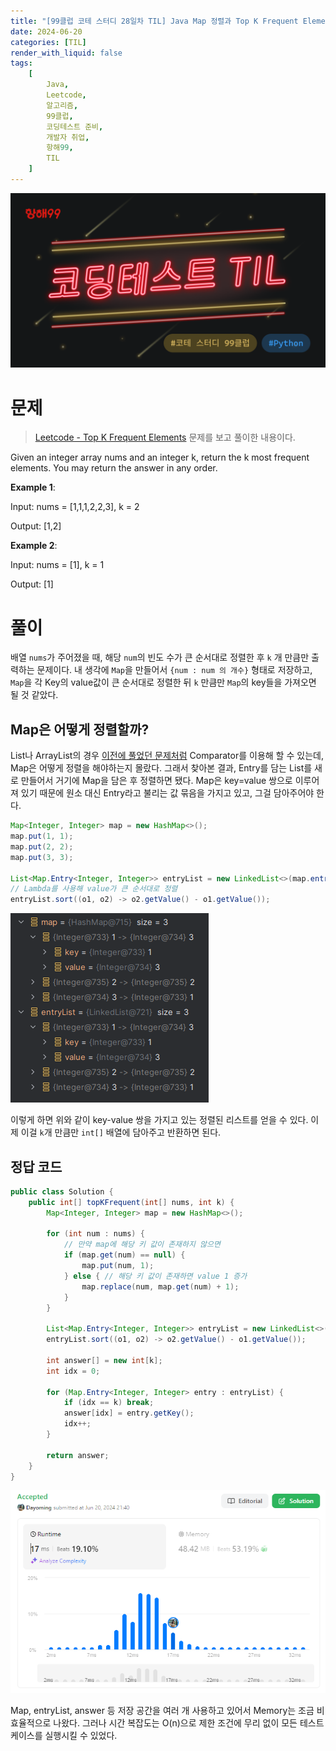 ```yaml
---
title: "[99클럽 코테 스터디 28일차 TIL] Java Map 정렬과 Top K Frequent Elements 문제 풀이"
date: 2024-06-20
categories: [TIL]
render_with_liquid: false
tags:
    [
        Java,
        Leetcode,
        알고리즘,
        99클럽,
        코딩테스트 준비,
        개발자 취업,
        항해99,
        TIL
    ]
---
```


![99클럽 썸네일](/assets/img/posts/99클럽_thumbnail.png)

# 문제
> [Leetcode - Top K Frequent Elements](https://leetcode.com/problems/top-k-frequent-elements/description/) 문제를 보고 풀이한 내용이다.

Given an integer array nums and an integer k, return the k most frequent elements. You may return the answer in any order.

**Example 1**:

Input: nums = [1,1,1,2,2,3], k = 2

Output: [1,2]

**Example 2**:

Input: nums = [1], k = 1

Output: [1]

# 풀이

배열 `nums`가 주어졌을 때, 해당 `num`의 빈도 수가 큰 순서대로 정렬한 후 `k` 개 만큼만 출력하는 문제이다.
내 생각에 `Map`을 만들어서 `{num : num 의 개수}` 형태로 저장하고, `Map`을 각 Key의 value값이 큰 순서대로 정렬한 뒤 `k` 만큼만 `Map`의 key들을 가져오면 될 것 같았다.

## Map은 어떻게 정렬할까?

List나 ArrayList의 경우 [이전에 풀었던 문제처럼](https://dayoming.github.io/posts/%EA%B0%80%EC%9E%A5-%ED%81%B0-%EC%88%98/) Comparator를 이용해 할 수 있는데, Map은 어떻게 정렬을 해야하는지 몰랐다.
그래서 찾아본 결과, Entry를 담는 List를 새로 만들어서 거기에 Map을 담은 후 정렬하면 됐다.
Map은 key=value 쌍으로 이루어져 있기 때문에 원소 대신 Entry라고 불리는 값 묶음을 가지고 있고, 그걸 담아주어야 한다.

```java
Map<Integer, Integer> map = new HashMap<>();
map.put(1, 1);
map.put(2, 2);
map.put(3, 3);

List<Map.Entry<Integer, Integer>> entryList = new LinkedList<>(map.entrySet());
// Lambda를 사용해 value가 큰 순서대로 정렬
entryList.sort((o1, o2) -> o2.getValue() - o1.getValue());
```

![map과 entryList](/assets/img/posts/2024-06-20-1.png)

이렇게 하면 위와 같이 key-value 쌍을 가지고 있는 정렬된 리스트를 얻을 수 있다. 이제 이걸 `k`개 만큼만 `int[]` 배열에 담아주고 반환하면 된다.

## 정답 코드

```java
public class Solution {
    public int[] topKFrequent(int[] nums, int k) {
        Map<Integer, Integer> map = new HashMap<>();

        for (int num : nums) {
            // 만약 map에 해당 키 값이 존재하지 않으면
            if (map.get(num) == null) {
                map.put(num, 1);
            } else { // 해당 키 값이 존재하면 value 1 증가
                map.replace(num, map.get(num) + 1);
            }
        }

        List<Map.Entry<Integer, Integer>> entryList = new LinkedList<>(map.entrySet());
        entryList.sort((o1, o2) -> o2.getValue() - o1.getValue());

        int answer[] = new int[k];
        int idx = 0;

        for (Map.Entry<Integer, Integer> entry : entryList) {
            if (idx == k) break;
            answer[idx] = entry.getKey();
            idx++;
        }

        return answer;
    }
}
```

![result](/assets/img/posts/2024-06-20-2.png)

Map, entryList, answer 등 저장 공간을 여러 개 사용하고 있어서 Memory는 조금 비효율적으로 나왔다. 그러나 시간 복잡도는 O(n)으로 제한 조건에 무리 없이 모든 테스트 케이스를 실행시킬 수 있었다.